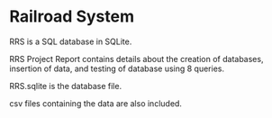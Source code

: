 # Railroad System

RRS is a SQL database in SQLite.

RRS Project Report contains details about the creation of databases, insertion of data, and testing of database using 8 queries.

RRS.sqlite is the database file.

csv files containing the data are also included.
